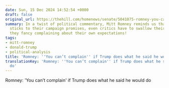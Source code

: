 ```yaml
---
date: Sun, 15 Dec 2024 14:52:54 +0000
draft: false
original_url: https://thehill.com/homenews/senate/5041075-romney-you-cant-complain-if-trump-does-what-he-says-he-would-do/
summary: In a twist of political commentary, Mitt Romney reminds us that when a candidate
  sticks to their campaign promises, even critics have to swallow their complaints—unless
  they fancy complaining about their own expectations!
tags:
- mitt-romney
- donald-trump
- political-analysis
title: 'Romney: ''You can’t complain'' if Trump does what he said he would do'
translationKey: 'Romney: ''You can’t complain'' if Trump does what he said he would
  do'
---
```


Romney: 'You can’t complain' if Trump does what he said he would do